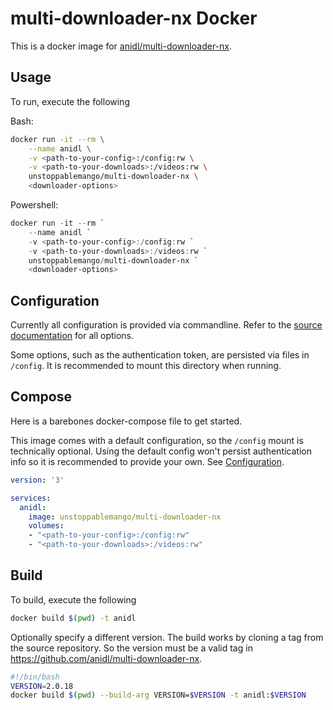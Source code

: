 # multi-downloader-nx Docker

This is a docker image for [anidl/multi-downloader-nx](https://github.com/anidl/multi-downloader-nx).

## Usage

To run, execute the following

Bash:

```bash
docker run -it --rm \
    --name anidl \
    -v <path-to-your-config>:/config:rw \
    -v <path-to-your-downloads>:/videos:rw \
    unstoppablemango/multi-downloader-nx \
    <downloader-options>
```

Powershell:

```powershell
docker run -it --rm `
    --name anidl `
    -v <path-to-your-config>:/config:rw `
    -v <path-to-your-downloads>:/videos:rw `
    unstoppablemango/multi-downloader-nx `
    <downloader-options>
```

## Configuration

Currently all configuration is provided via commandline.
Refer to the [source documentation](https://github.com/anidl/multi-downloader-nx/blob/2.0.18/docs/DOCUMENTATION.md) for all options.

Some options, such as the authentication token, are persisted via files in `/config`. It is recommended to mount this directory when running.

## Compose

Here is a barebones docker-compose file to get started.

This image comes with a default configuration, so the `/config` mount is technically optional.
Using the default config won't persist authentication info so it is recommended to provide your own.
See [Configuration](#configuration).

```yaml
version: '3'

services:
  anidl:
    image: unstoppablemango/multi-downloader-nx
    volumes:
    - "<path-to-your-config>:/config:rw"
    - "<path-to-your-downloads>:/videos:rw"
```

## Build

To build, execute the following

```bash
docker build $(pwd) -t anidl
```

Optionally specify a different version.
The build works by cloning a tag from the source repository.
So the version must be a valid tag in <https://github.com/anidl/multi-downloader-nx>.

```bash
#!/bin/bash
VERSION=2.0.18
docker build $(pwd) --build-arg VERSION=$VERSION -t anidl:$VERSION
```
